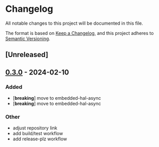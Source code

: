# Changelog
All notable changes to this project will be documented in this file.

The format is based on [Keep a Changelog](https://keepachangelog.com/en/1.0.0/),
and this project adheres to [Semantic Versioning](https://semver.org/spec/v2.0.0.html).

## [Unreleased]

## [0.3.0](https://github.com/AtoVproject/is31fl3218/compare/v0.2.0...v0.3.0) - 2024-02-10

### Added
- [**breaking**] move to embedded-hal-async
- [**breaking**] move to embedded-hal-async

### Other
- adjust repository link
- add build/test workflow
- add release-plz workflow

